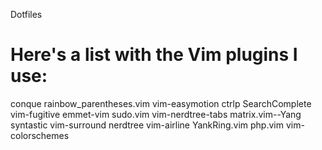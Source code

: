 Dotfiles

Here's a list with the Vim plugins I use:
========

conque            rainbow_parentheses.vim  vim-easymotion
ctrlp             SearchComplete           vim-fugitive
emmet-vim         sudo.vim                 vim-nerdtree-tabs
matrix.vim--Yang  syntastic                vim-surround
nerdtree          vim-airline              YankRing.vim
php.vim           vim-colorschemes
